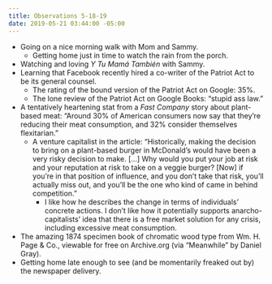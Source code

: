 ```yaml
---
title: Observations 5-18-19
date: 2019-05-21 03:44:00 -05:00
---
```


- Going on a nice morning walk with Mom and Sammy.
	- Getting home just in time to watch the rain from the porch.
- Watching and loving *Y Tu Mamá También* with Sammy.
- Learning that Facebook recently hired a co-writer of the Patriot Act to be its general counsel.
	- The rating of the bound version of the Patriot Act on Google: 35%.
	- The lone review of the Patriot Act on Google Books: “stupid ass law.”
- A tentatively heartening stat from a *Fast Company* story about plant-based meat: “Around 30% of American consumers now say that they’re reducing their meat consumption, and 32% consider themselves flexitarian.”
	- A venture capitalist in the article: “Historically, making the decision to bring on a plant-based burger in McDonald’s would have been a very risky decision to make. […] Why would you put your job at risk and your reputation at risk to take on a veggie burger? [Now] if you’re in that position of influence, and you don’t take that risk, you’ll actually miss out, and you’ll be the one who kind of came in behind competition.”
		- I like how he describes the change in terms of individuals’ concrete actions. I don’t like how it potentially supports anarcho-capitalists’ idea that there is a free market solution for any crisis, including excessive meat consumption.
- The amazing 1874 specimen book of chromatic wood type from Wm. H. Page & Co., viewable for free on Archive.org (via “Meanwhile” by Daniel Gray).
- Getting home late enough to see (and be momentarily freaked out by) the newspaper delivery.
